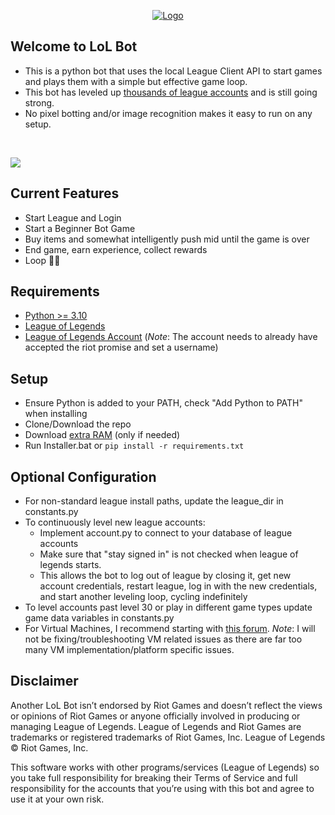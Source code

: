 <p align="center">
  <a href="https://github.com/iholston/lol-bot">
    <img src="https://github.com/iholston/lol-bot/assets/32341824/71f35164-c8a6-42ca-a254-68d8be92780e" alt="Logo">
  </a>
</p>

## Welcome to LoL Bot
- This is a python bot that uses the local League Client API to start games and plays them with a simple but effective game loop.
- This bot has leveled up [thousands of league accounts](https://www.playerauctions.com/lol-account/) and is still going strong.
- No pixel botting and/or image recognition makes it easy to run on any setup.

</br>
<p align="left">
  <img src="https://user-images.githubusercontent.com/32341824/231916860-8cdaa0bb-c808-48f7-8afe-5cd151501a98.gif")
</p>

## Current Features
- Start League and Login
- Start a Beginner Bot Game
- Buy items and somewhat intelligently push mid until the game is over
- End game, earn experience, collect rewards
- Loop 🥡🧋

## Requirements
- [Python >= 3.10](https://www.python.org/downloads/)
- [League of Legends](https://signup.leagueoflegends.com/en-us/signup/download)
- [League of Legends Account](https://signup.leagueoflegends.com/en-us/signup/index) (*Note*: The account needs to already have accepted the riot promise and set a username)

## Setup
- Ensure Python is added to your PATH, check "Add Python to PATH" when installing
- Clone/Download the repo
- Download [extra RAM](https://downloadmoreram.com/) (only if needed)
- Run Installer.bat or ```pip install -r requirements.txt```

## Optional Configuration
- For non-standard league install paths, update the league_dir in constants.py
- To continuously level new league accounts:
  - Implement account.py to connect to your database of league accounts
  - Make sure that "stay signed in" is not checked when league of legends starts. 
  - This allows the bot to log out of league by closing it, get new account credentials, restart league, log in with the new credentials, and start another leveling loop, cycling indefinitely
- To level accounts past level 30 or play in different game types update game data variables in constants.py
- For Virtual Machines, I recommend starting with [this forum](https://www.unknowncheats.me/forum/league-of-legends/480977-run-league-legends-virtual-machine-vmware.html). *Note*: I will not be fixing/troubleshooting VM related issues as there are far too many VM implementation/platform specific issues. 

## Disclaimer
Another LoL Bot isn’t endorsed by Riot Games and doesn’t reflect the views or opinions of Riot Games or anyone officially involved in producing or managing League of Legends. League of Legends and Riot Games are trademarks or registered trademarks of Riot Games, Inc. League of Legends © Riot Games, Inc.

This software works with other programs/services (League of Legends) so you take full responsibility for breaking their Terms of Service and full responsibility for the accounts that you’re using with this bot and agree to use it at your own risk.
